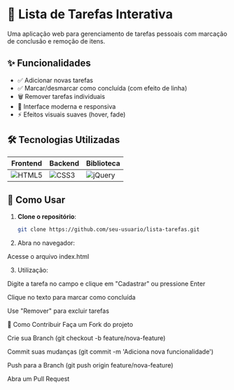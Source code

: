 # 📝 Lista de Tarefas Interativa

Uma aplicação web para gerenciamento de tarefas pessoais com marcação de conclusão e remoção de itens.

## ✨ Funcionalidades

- ✅ Adicionar novas tarefas
- ✅ Marcar/desmarcar como concluída (com efeito de linha)
- 🗑️ Remover tarefas individuais
- 🎨 Interface moderna e responsiva
- ⚡ Efeitos visuais suaves (hover, fade)

## 🛠️ Tecnologias Utilizadas

| Frontend | Backend | Biblioteca |
|----------|---------|------------|
| ![HTML5](https://img.shields.io/badge/HTML5-E34F26?style=for-the-badge&logo=html5&logoColor=white) | ![CSS3](https://img.shields.io/badge/CSS3-1572B6?style=for-the-badge&logo=css3&logoColor=white) | ![jQuery](https://img.shields.io/badge/jQuery-0769AD?style=for-the-badge&logo=jquery&logoColor=white) |

## 🚀 Como Usar

1. **Clone o repositório**:
   ```bash
   git clone https://github.com/seu-usuario/lista-tarefas.git

2. Abra no navegador:

Acesse o arquivo index.html

3. Utilização:

Digite a tarefa no campo e clique em "Cadastrar" ou pressione Enter

Clique no texto para marcar como concluída

Use "Remover" para excluir tarefas


🤝 Como Contribuir
Faça um Fork do projeto

Crie sua Branch (git checkout -b feature/nova-feature)

Commit suas mudanças (git commit -m 'Adiciona nova funcionalidade')

Push para a Branch (git push origin feature/nova-feature)

Abra um Pull Request